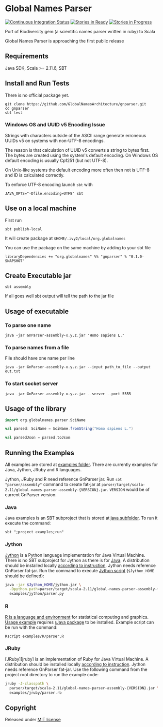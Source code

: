Global Names Parser
===================

[![Continuous Integration Status][ci_svg]][ci_link]
[![Stories in Ready][waffle_ready_svg]][waffle]
[![Stories in Progress][waffle_progress_svg]][waffle]

Port of Biodiversity gem (a scientific names parser written in ruby) to Scala

Global Names Parser is approaching the first public release

Requirements
------------

Java SDK, Scala >= 2.11.6, SBT

Install and Run Tests
---------------------

There is no official package yet.

```
git clone https://github.com/GlobalNamesArchitecture/gnparser.git
cd gnparser
sbt test
```
### Windows OS and UUID v5 Encoding Issue

Strings with characters outside of the ASCII range generate erroneous UUIDs v5
on systems with non-UTF-8 encodings.

The reason is that calculation of UUID v5 converts a string to bytes first.
The bytes are created using the system's default encoding. On Windows OS
default encoding is usually Cp1251 (but not UTF-8).

On Unix-like systems the default encoding more often then not is UTF-8 and ID
is calculated correctly.

To enforce UTF-8 encoding launch `sbt` with

```
JAVA_OPTS="-Dfile.encoding=UTF8" sbt
```

Use on a local machine
----------------------

First run

```
sbt publish-local
```

It will create package at `$HOME/.ivy2/local/org.globalnames`

You can use the package on the same machine by adding to your sbt file

```
libraryDependencies += "org.globalnames" %% "gnparser" % "0.1.0-SNAPSHOT"
```

Create Executable jar
---------------------

```
sbt assembly
```

If all goes well sbt output will tell the path to the jar file

Usage of executable
-------------------

### To parse one name

```
java -jar GnParser-assembly-x.y.z.jar "Homo sapiens L."
```

### To parse names from a file

File should have one name per line

```
java -jar GnParser-assembly-x.y.z.jar --input path_to_file --output out.txt
```

### To start socket server

```
java -jar GnParser-assembly-x.y.z.jar --server --port 5555
```

Usage of the library
--------------------

```scala
import org.globalnames.parser.SciName

val parsed: SciName = SciName.fromString("Homo sapiens L.")

val parsedJson = parsed.toJson
```

Running the Examples
--------------------

All examples are stored at [examples folder][examples-folder]. There are
currently examples for Java, Jython, JRuby and R languages.

Jython, JRuby and R need reference GnParser jar. Run `sbt "parser/assembly"`
command to create fat-jar at
`parser/target/scala-2.11/global-names-parser-assembly-{VERSION}.jar`. `VERSION` would be of current GnParser version.

### Java

Java examples is an SBT subproject that is stored at [java subfolder][examples-folder/java].
To run it execute the command:

```
sbt ";project examples;run"
```

### Jython

[Jython][jython] is a Python language implementation for Java Virtual Machine.
There is no SBT subproject for Jython as there is for [Java](#Java). A distribution
should be installed locally [according to instruction][jython-installation].
Jython needs reference GnParser fat-jar. Run the
command to execute [Jython script][examples-folder/jython] (`$Jython_HOME` should be
defined):

```bash
java -jar $Jython_HOME/jython.jar \
  -Dpython.path=parser/target/scala-2.11/global-names-parser-assembly-{VERSION}.jar \
  examples/jython/parser.py
```

### R

[R is a language and environment][R-env] for statistical computing and graphics.
[Usage example][examples-folder/R] requires [rJava package][rJava] to be installed.
Example script can be run with the command:

```
Rscript examples/R/parser.R
```

### JRuby

[JRuby][jruby] is an implementation of Ruby for Java Virtual Machine. A distribution
should be installed locally [according to instruction][jruby-installation]. Jython
needs reference GnParser fat-jar. Use the following command from the project root
directory to run the example code:

```bash
jruby -J-classpath \
  parser/target/scala-2.11/global-names-parser-assembly-{VERSION}.jar \
  examples/jruby/parser.rb
```

Copyright
---------

Released under [MIT license][license]

[license]: /LICENSE
[ci_svg]: https://secure.travis-ci.org/GlobalNamesArchitecture/gnparser.svg
[ci_link]: http://travis-ci.org/GlobalNamesArchitecture/gnparser
[waffle_ready_svg]: https://badge.waffle.io/GlobalNamesArchitecture/gnparser.svg?label=ready&title=Issues%20To%20Do
[waffle]: https://waffle.io/GlobalNamesArchitecture/gnparser
[waffle_progress_svg]: https://badge.waffle.io/GlobalNamesArchitecture/gnparser.svg?label=in%20progress&title=In%20Progress
[waffle]: https://waffle.io/GlobalNamesArchitecture/gnparser
[R-env]: https://www.r-project.org/about.html
[rJava]: https://cran.r-project.org/web/packages/rJava/index.html
[jython]: http://www.jython.org/
[jython-installation]: https://wiki.python.org/jython/InstallationInstructions
[examples-folder/jython]: /examples/jython/parser.py
[examples-folder]: /examples
[examples-folder/java]: /examples/java
[examples-folder/R]: /examples/R
[jruby-installation]: http://jruby.org/getting-started
